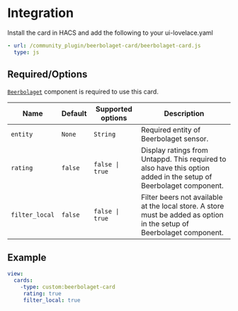# Integration
Install the card in HACS and add the following to your ui-lovelace.yaml
```yaml
- url: /community_plugin/beerbolaget-card/beerbolaget-card.js
  type: js
```

## Required/Options
[`Beerbolaget`](https://github.com/Ceerbeerus/beerbolaget) component is required to use this card.

|Name                |Default       |Supported options                                 |Description                                                                                                                                                                                                                                                                                                                                    |
| --------------     | ------------ | ------------------------------------------------ | --------------------------------------------------------------------------------------------------------------------------------------------------------------------------------------------------------------------------------------------------------------------------------------------------------------------------------------------- |
|`entity`            |`None`        |`String`                                          |Required entity of Beerbolaget sensor.
|`rating`            |`false`       |`false \| true`                                   |Display ratings from Untappd. This required to also have this option added in the setup of Beerbolaget component.
|`filter_local`      |`false`       |`false \| true`                                   |Filter beers not available at the local store. A store must be added as option in the setup of Beerbolaget component.

## Example
  ```yaml
  view:
    cards:
      -type: custom:beerbolaget-card
       rating: true
       filter_local: true
  ```
